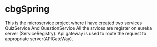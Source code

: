 # cbgSpring


This is the microservice project where i have created two services QuizService And QuestionService
All the srvices are register on eureka server (ServiceRegistry).
Api gateway is used to route the request to appropriate server(APIGateWay).